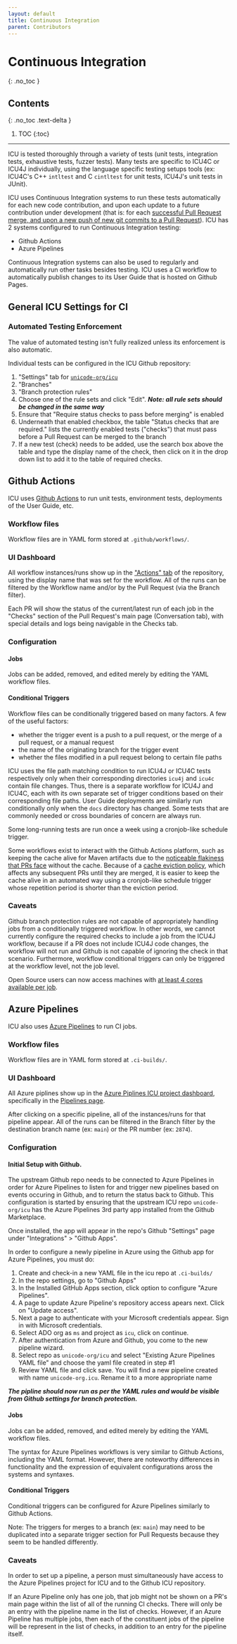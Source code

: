 ```yaml
---
layout: default
title: Continuous Integration
parent: Contributors
---
```


# Continuous Integration
{: .no_toc }

## Contents
{: .no_toc .text-delta }

1. TOC
{:toc}

---

<!--
© 2024 and later: Unicode, Inc. and others.
License & terms of use: http://www.unicode.org/copyright.html
-->

ICU is tested thoroughly through a variety of tests
(unit tests, integration tests, exhaustive tests, fuzzer tests).
Many tests are specific to ICU4C or ICU4J individually,
using the language specific testing setups tools
(ex: ICU4C's C++ `intltest` and C `cintltest` for unit tests,
ICU4J's unit tests in JUnit).

ICU uses Continuous Integration systems to run these tests automatically for each new code contribution,
and upon each update to a future contribution under development
(that is: for each [successful Pull Request merge, and upon a new push of new git commits to a Pull Request](../gitdev.md)).
ICU has 2 systems configured to run Continuous Integration testing:

* Github Actions
* Azure Pipelines

Continuous Integration systems can also be used to regularly and automatically run other tasks besides testing.
ICU uses a CI workflow to automatically publish changes to its User Guide that is hosted on Github Pages.

## General ICU Settings for CI

### Automated Testing Enforcement

The value of automated testing isn't fully realized unless its enforcement is also automatic.

Individual tests can be configured in the ICU Github repository:

1. "Settings" tab for [`unicode-org/icu`](https://github.com/unicode-org/icu/)
2. "Branches"
3. "Branch protection rules"
4. Choose one of the rule sets and click "Edit".  ***Note: all rule sets should be changed in the same way***
5. Ensure that "Require status checks to pass before merging" is enabled
6. Underneath that enabled checkbox, the table "Status checks that are required." lists the currently enabled tests ("checks") that must pass before a Pull Request can be merged to the branch
7. If a new test (check) needs to be added, use the search box above the table and type the display name of the check, then click on it in the drop down list to add it to the table of required checks.


## Github Actions

ICU uses [Github Actions](https://github.com/features/actions) to run unit tests, environment tests, deployments of the User Guide, etc.

### Workflow files

Workflow files are in YAML form stored at `.github/workflows/`.

### UI Dashboard

All workflow instances/runs show up in the ["Actions" tab](https://github.com/unicode-org/icu/actions) of the repository,
using the display name that was set for the workflow.
All of the runs can be filtered by the Workflow name and/or by the Pull Request (via the Branch filter).

Each PR will show the status of the current/latest run of each job in the "Checks" section of the Pull Request's main page (Conversation tab), 
with special details and logs being navigable in the Checks tab.

### Configuration

#### Jobs

Jobs can be added, removed, and edited merely by editing the YAML workflow files.

#### Conditional Triggers

Workflow files can be conditionally triggered based on many factors.
A few of the useful factors:

* whether the trigger event is a push to a pull request, or the merge of a pull request, or a manual request
* the name of the originating branch for the trigger event
* whether the files modified in a pull request belong to certain file paths

ICU uses the file path matching condition to run ICU4J or ICU4C tests respectively only when their corresponding directories `icu4j` and `icu4c` contain file changes.
Thus, there is a separate workflow for ICU4J and ICU4C,
each with its own separate set of trigger conditions based on their corresponding file paths.
User Guide deployments are similarly run conditionally only when the `docs` directory has changed.
Some tests that are commonly needed or cross boundaries of concern are always run.

Some long-running tests are run once a week using a cronjob-like schedule trigger.

Some workflows exist to interact with the Github Actions platform,
such as keeping the cache alive for Maven artifacts due to the [noticeable flakiness that PRs face](https://docs.github.com/en/actions/using-workflows/caching-dependencies-to-speed-up-workflows) without the cache.
Because of a [cache eviction policy](https://docs.github.com/en/actions/using-workflows/caching-dependencies-to-speed-up-workflows#usage-limits-and-eviction-policy), which affects any subsequent PRs until they are merged,
it is easier to keep the cache alive in an automated way using a cronjob-like schedule trigger whose repetition period is shorter than the eviction period.

### Caveats

Github branch protection rules are not capable of appropriately handling jobs from a conditionally triggered workflow.
In other words, we cannot currently configure the required checks to include a job from the ICU4J workflow,
because if a PR does not include ICU4J code changes,
the workflow will not run and Github is not capable of ignoring the check in that scenario. Furthermore, workflow conditional triggers can only be triggered at the workflow level, not the job level.

Open Source users can now access machines with [at least 4 cores available per job](https://github.blog/2024-01-17-github-hosted-runners-double-the-power-for-open-source/).

## Azure Pipelines

ICU also uses [Azure Pipelines](https://azure.microsoft.com/en-us/products/devops/pipelines) to run CI jobs.

### Workflow files

Workflow files are in YAML form stored at `.ci-builds/`.

### UI Dashboard

All Azure piplines show up in the 
[Azure Piplines ICU project dashboard](https://dev.azure.com/ms/icu/),
specifically in the 
[Pipelines page](https://dev.azure.com/ms/icu/_build).

After clicking on a specific pipeline,
all of the instances/runs for that pipeline appear.
All of the runs can be filtered in the Branch filter by the destination branch name (ex: `main`) or the PR number (ex: `2874`).

### Configuration

#### Initial Setup with Github.

The upstream Github repo needs to be connected to Azure Pipelines in order for Azure Pipelines to listen for and trigger new pipelines based on events occuring in Github,
and to return the status back to Github.
This configuration is started by ensuring that the upstream ICU repo `unicode-org/icu` has the Azure Pipelines 3rd party app installed from the Github Marketplace.

Once installed, the app will appear in the repo's Github "Settings" page under "Integrations" > "Github Apps".

In order to configure a newly pipeline in Azure using the Github app for Azure Pipelines, you must do:

1. Create and check-in a new YAML file in the icu repo at `.ci-builds/`
2. In the repo settings, go to "Github Apps"
3. In the Installed GitHub Apps section, click option to configure "Azure Pipelines".
4. A page to update Azure Pipeline's repository access apears next. Click on "Update access".
5. Next a page to authenticate with your Microsoft credentials appear. Sign in with Microsoft credentials.
6. Select ADO org as `ms` and project as `icu`, click on continue.
7. After authentication from Azure and Github, you come to the new pipeline wizard.
8. Select repo as `unicode-org/icu` and select "Existing Azure Pipelines YAML file" and choose the yaml file created in step #1
9. Review YAML file and click save. You will find a new pipeline created with name `unicode-org.icu`. Rename it to a more appropriate name

***The pipline should now run as per the YAML rules and would be visible from Github settings for branch protection.***


#### Jobs

Jobs can be added, removed, and edited merely by editing the YAML workflow files.

The syntax for Azure Pipelines workflows is very similar to Github Actions, including the YAML format.
However, there are noteworthy differences in functionality and the expression of equivalent configurations aross the systems and syntaxes.

#### Conditional Triggers

Conditional triggers can be configured for Azure Pipelines similarly to Github Actions.

Note: The triggers for merges to a branch (ex: `main`) may need to be duplicated into a separate trigger section for Pull Requests because they seem to be handled differently.

### Caveats

In order to set up a pipeline, a person must simultaneously have access to the Azure Pipelines project for ICU and to the Github ICU repository.

If an Azure Pipeline only has one job,
that job might not be shown on a PR's main page within the list of all of the running CI checks.
There will only be an entry with the pipeline name in the list of checks.
However, if an Azure Pipeline has multiple jobs,
then each of the constituent jobs of the pipeline will be represent in the list of checks,
in addition to an entry for the pipeline itself.
